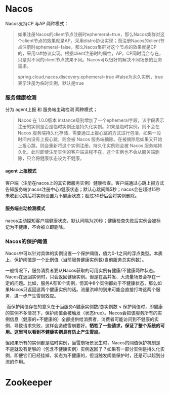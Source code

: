 



# Nacos

Nacos支持CP 与AP 两种模式：

>​		如果注册Nacos的client节点注册时ephemeral=true，那么Nacos集群对这个client节点的效果就是AP，采用distro协议实现；而注册Nacos的client节点注册时ephemeral=false，那么Nacos集群对这个节点的效果就是CP的，采用raft协议实现。根据client注册时的属性，AP，CP同时混合存在，只是对不同的client节点效果不同。Nacos可以很好的解决不同场景的业务需求。
>
> spring.cloud.nacos.discovery.ephemeral=true    #false为永久实例，true表示注册为临时实例，默认是true



### 服务健康检测

分为 agent上报 和  服务端主动检测 两种模式；

> Nacos 在 1.0.0版本 instance级别增加了一个ephemeral字段，该字段表示注册的实例是否是临时实例还是持久化实例。如果是临时实例，则不会在 Nacos 服务端持久化存储，需要通过上报心跳的方式进行包活，如果一段时间内没有上报心跳，则会被 Nacos 服务端摘除。在被摘除后如果又开始上报心跳，则会重新将这个实例注册。持久化实例则会被 Nacos 服务端持久化，此时即使注册实例的客户端进程不在，这个实例也不会从服务端删除，只会将健康状态设为不健康。

#### agent 上报模式

​		客户端（注册在nacos上的其它微服务实例）健康检查。客户端通过心跳上报方式告知服务端(nacos注册中心)健康状态；默认心跳间隔5秒；nacos会在超过15秒未收到心跳后将实例设置为不健康状态；超过30秒后会将实例删除。

#### 服务端主动检测模式

​		nacos主动探知客户端健康状态，默认间隔为20秒；健康检查失败后实例会被标记为不健康，不会被立即删除。



### Nacos的保护阈值

​		Nacos中可以针对具体的实例设置一个保护阈值，值为0-1之间的浮点类型。本质上，保护阈值是⼀个⽐例值（当前服务健康实例数/当前服务总实例数）。

​		⼀般情况下，服务消费者要从Nacos获取的可用实例有健康/不健康两种状态。Nacos在返回实例时，只会返回健康实例。但是在高并发、大流量场景会存在⼀定的问题。比如，服务A有10个实例，但其中8个实例都处于不健康状态，那么如果Nacos只返回这两个健康实例的话。流量洪峰的到来可能会直接打垮这两个服务，进一步产生雪崩效应。

​		而保护阈值存在的意义在于当服务A健康实例数/总实例数 < 保护阈值时，即健康的实例不多情况下，保护阈值会被触发（状态true）。Nacos会把该服务所有的实例信息（健康的+不健康的）全部提供给消费者，消费者可能访问到不健康的实例，导致请求失败，这样会造成雪崩要好。**牺牲了⼀些请求，保证了整个系统的可⽤。**这里可以看到**不健康实例具有防止产生雪崩。**

​		但如果所有的实例都是临时实例，当雪崩场景发生时，Nacos的阈值保护机制是不是就没有足够的（包含不健康实例）实例返回了？如果有一部分实例是持久化实例，即便它们已经挂掉，状态为不健康的，但当触发阈值保护时，还是可以起到分流的作用。







# Zookeeper